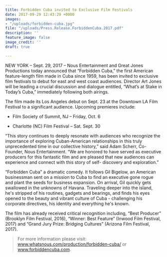```yaml
---
title: Forbidden Cuba invited to Exclusive Film Festivals
date: 2017-09-29 12:43:29 +0000
images:
- "/uploads/forbidden-cuba.jpg"
file: "/uploads/Press.Release.ForbiddenCuba.2017.pdf"
description: ''
feature_image: false
image_credit: ''
draft: true

---
```



NEW YORK – Sept. 29, 2017 – Nous Entertainment and Great Jones Productions today announced that “Forbidden Cuba,” the first American feature-length film made in Cuba since 1959, has been invited to exclusive film festivals to debut for east and west coast audiences. Director Art Jones will be leading a crucial discussion and dialogue entitled, “What’s at Stake in Today’s Cuba,” immediately following both airings.

The film made its Los Angeles debut on Sept. 23 at the Downtown LA Film Festival to a significant audience. Upcoming premieres include:

- Film Society of Summit, NJ – Friday, Oct. 6

- Charlotte (NC) Film Festival – Sat. Sept. 30

“This story continues to deeply resonate with audiences who recognize the importance of exploring Cuban-American relationships in this truly unprecedented time in our collective history,” said Adam Scherr, Co-Founder, Nous Entertainment. “We are honored to have served as executive producers for this fantastic film and are pleased that new audiences can experience and connect with this story of self- discovery and exploration.”

“Forbidden Cuba” a dramatic comedy. It follows Gil Bigelow, an American businessman sent on a mission to Cuba to find an executive gone rogue and plant the seeds for business expansion. On arrival, Gil quickly gets swallowed in the unknowns of Havana. Traveling deeper into the island, he's stripped of his routines, gadgets and bearings, and finds his eyes opened to the beauty and vibrant culture of Cuba - challenging his corporate directives, his identity and everything he's known.

The film has already received critical recognition including, “Best Producer” (Brooklyn Film Festival, 2016), “Winner: Best Feature” (Inwood Film Festival, 2017) and “Grand Jury Prize: Bridging Cultures” (Arizona Film Festival, 2017).

<blockquote>For more information please visit: <a href="https://www.whatsnous.com/production/forbidden-cuba/">www.whatsnous.com/production/forbidden-cuba/</a> or <a href="http://www.forbiddencuba.com">www.forbiddencuba.com</a>.</blockquote>